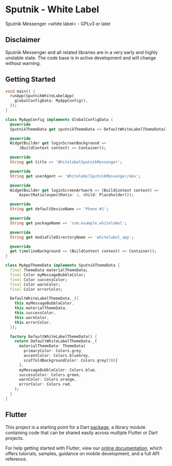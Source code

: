 # Sputnik - White Label

Sputnik Messenger >white label< - GPLv3 or later 

## Disclaimer
Sputnik Messenger and all related libraries are in a very early and highly unstable state. 
The code base is in active development and will change without warning.


## Getting Started


```dart
void main() {
  runApp(SputnikWhiteLabelApp(
    globalConfigData: MyAppConfig(),
  ));
}

class MyAppConfig implements GlobalConfigData {
  @override
  SputnikThemeData get sputnikThemeData => DefaultWhiteLabelThemeData();

  @override
  WidgetBuilder get loginScreenBackground =>
      (BuildContext context) => Container();

  @override
  String get title => 'WhitelabelSputnikMessenger';

  @override
  String get userAgent => 'WhitelabelSputnikMessenger/dev';

  @override
  WidgetBuilder get loginScreenArtwork => (BuildContext context) =>
      AspectRatio(aspectRatio: 1, child: Placeholder());

  @override
  String get defaultDeviceName => 'Phone #1';

  @override
  String get packageName => 'com.example.whitelabel';

  @override
  String get mediaFileDirectoryName => 'whitelabel_app';

  @override
  get timelineBackground => (BuildContext context) => Container();
}

class MyAppThemeData implements SputnikThemeData {
  final ThemeData materialThemeData;
  final Color myMessageBubbleColor;
  final Color successColor;
  final Color warnColor;
  final Color errorColor;

  DefaultWhiteLabelThemeData._({
    this.myMessageBubbleColor,
    this.materialThemeData,
    this.successColor,
    this.warnColor,
    this.errorColor,
  });

  factory DefaultWhiteLabelThemeData() {
    return DefaultWhiteLabelThemeData._(
      materialThemeData: ThemeData(
        primaryColor: Colors.grey,
        accentColor: Colors.blueGrey,
        scaffoldBackgroundColor: Colors.grey[300]
      ),
      myMessageBubbleColor: Colors.blue,
      successColor: Colors.green,
      warnColor: Colors.orange,
      errorColor: Colors.red,
    );
  }
}

```

## Flutter

This project is a starting point for a Dart
[package](https://flutter.dev/developing-packages/),
a library module containing code that can be shared easily across
multiple Flutter or Dart projects.

For help getting started with Flutter, view our 
[online documentation](https://flutter.dev/docs), which offers tutorials, 
samples, guidance on mobile development, and a full API reference.
